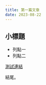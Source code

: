 ```yaml
---
title: 第一篇文章
date: 2023-08-22
---
```


## 小標題

- 列點一
- 列點二

[測試連結](https://elfchildrichter.github.io)

結尾。
